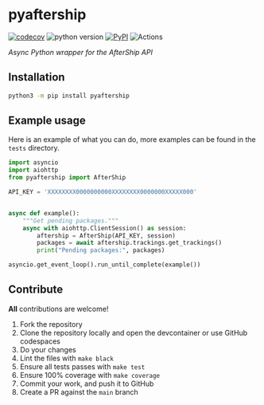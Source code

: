 # pyaftership

[![codecov](https://codecov.io/gh/ludeeus/pyaftership/branch/main/graph/badge.svg)](https://codecov.io/gh/ludeeus/pyaftership)
![python version](https://img.shields.io/badge/Python-3.7=><=3.9-blue.svg)
[![PyPI](https://img.shields.io/pypi/v/pyaftership)](https://pypi.org/project/pyaftership)
![Actions](https://github.com/ludeeus/pyaftership/workflows/Actions/badge.svg?branch=main)

_Async Python wrapper for the AfterShip API_

## Installation

```bash
python3 -m pip install pyaftership
```

## Example usage

Here is an example of what you can do, more examples can be found in the `tests` directory.

```python
import asyncio
import aiohttp
from pyaftership import AfterShip

API_KEY = 'XXXXXXXX0000000000XXXXXXXX0000000XXXXX000'


async def example():
    """Get pending packages."""
    async with aiohttp.ClientSession() as session:
        aftership = AfterShip(API_KEY, session)
        packages = await aftership.trackings.get_trackings()
        print("Pending packages:", packages)

asyncio.get_event_loop().run_until_complete(example())
```

## Contribute

**All** contributions are welcome!

1. Fork the repository
2. Clone the repository locally and open the devcontainer or use GitHub codespaces
3. Do your changes
4. Lint the files with `make black`
5. Ensure all tests passes with `make test`
6. Ensure 100% coverage with `make coverage`
7. Commit your work, and push it to GitHub
8. Create a PR against the `main` branch